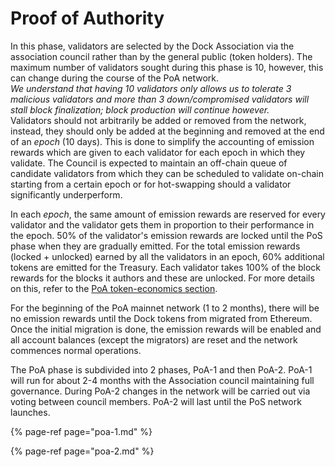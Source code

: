 # Proof of Authority

In this phase, validators are selected by the Dock Association via the association council rather than by the general public \(token holders\). The maximum number of validators sought during this phase is 10, however, this can change during the course of the PoA network.   
_We understand that having 10 validators only allows us to tolerate 3 malicious validators and more than 3 down/compromised validators will stall block finalization; block production will continue however._  
Validators should not arbitrarily be added or removed from the network, instead, they should only be added at the beginning and removed at the end of an _epoch_ \(10 days\). This is done to simplify the accounting of emission rewards which are given to each validator for each epoch in which they validate. The Council is expected to maintain an off-chain queue of candidate validators from which they can be scheduled to validate on-chain starting from a certain epoch or for hot-swapping should a validator significantly underperform.

In each _epoch_, the same amount of emission rewards are reserved for every validator and the validator gets them in proportion to their performance in the epoch. 50% of the validator's emission rewards are locked until the PoS phase when they are gradually emitted. For the total emission rewards \(locked + unlocked\) earned by all the validators in an epoch, 60% additional tokens are emitted for the Treasury. Each validator takes 100% of the block rewards for the blocks it authors and these are unlocked. For more details on this, refer to the [PoA token-economics section](../../token-economics/econ-poa.md). 

For the beginning of the PoA mainnet network \(1 to 2 months\), there will be no emission rewards until the Dock tokens from migrated from Ethereum. Once the initial migration is done, the emission rewards will be enabled and all account balances \(except the migrators\) are reset and the network commences normal operations. 

The PoA phase is subdivided into 2 phases, PoA-1 and then PoA-2. PoA-1 will run for about 2-4 months with the Association council maintaining full governance. During PoA-2 changes in the network will be carried out via voting between council members. PoA-2 will last until the PoS network launches.

{% page-ref page="poa-1.md" %}

{% page-ref page="poa-2.md" %}



